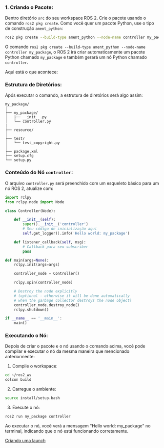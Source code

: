 ### 1. Criando o Pacote:
Dentro diretório `src` do seu workspace ROS 2.
Crie o pacote usando o comando `ros2 pkg create`. Como você quer um pacote Python, use o tipo de construção `ament_python`:

```bash
ros2 pkg create --build-type ament_python --node-name controller my_package
```

O comando `ros2 pkg create --build-type ament_python --node-name controller my_package`, o ROS 2 irá criar automaticamente um pacote Python chamado `my_package` e também gerará um nó Python chamado `controller`.

Aqui está o que acontece:

### Estrutura de Diretórios:

Após executar o comando, a estrutura de diretórios será algo assim:

```
my_package/
│
├── my_package/
│   ├── __init__.py
│   └── controller.py
|
├── resource/
│
├── test/
│   └── test_copyright.py
│
├── package.xml
├── setup.cfg
└── setup.py
```

### Conteúdo do Nó `controller`:

O arquivo `controller.py` será preenchido com um esqueleto básico para um nó ROS 2, atualize com:

```python
import rclpy
from rclpy.node import Node

class Controller(Node):

    def __init__(self):
        super().__init__('controller')
        # Seu código de inicialização aqui
        self.get_logger().info('Hello world: my_package')

    def listener_callback(self, msg):
        # Callback para seu subscriber
        pass

def main(args=None):
    rclpy.init(args=args)

    controller_node = Controller()

    rclpy.spin(controller_node)

    # Destroy the node explicitly
    # (optional - otherwise it will be done automatically
    # when the garbage collector destroys the node object)
    controller_node.destroy_node()
    rclpy.shutdown()

if __name__ == '__main__':
    main()
```

### Executando o Nó:

Depois de criar o pacote e o nó usando o comando acima, você pode compilar e executar o nó da mesma maneira que mencionado anteriormente:

1. Compile o workspace:

```bash
cd ~/ros2_ws
colcon build
```

2. Carregue o ambiente:

```bash
source install/setup.bash
```

3. Execute o nó:

```bash
ros2 run my_package controller
```

Ao executar o nó, você verá a mensagem "Hello world: my_package" no terminal, indicando que o nó está funcionando corretamente.


[Criando uma launch](launch.md)